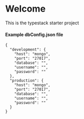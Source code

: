 # Welcome

This is the typestack starter project

#### Example dbConfig.json file 

```
{
  "development": {
    "host": "mongo",
    "port": "27017",
    "database": "",
    "username": "",
    "password": ""
  },
  "production": {
    "host": "mongo",
    "port": "27017",
    "database": "",
    "username": "",
    "password": ""
  }
}
```
